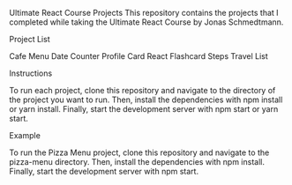 Ultimate React Course Projects
This repository contains the projects that I completed while taking the Ultimate React Course by Jonas Schmedtmann.

Project List

Cafe Menu
Date Counter
Profile Card
React Flashcard
Steps
Travel List

Instructions

To run each project, clone this repository and navigate to the directory of the project you want to run. Then, install the dependencies with npm install or yarn install. Finally, start the development server with npm start or yarn start.

Example

To run the Pizza Menu project, clone this repository and navigate to the pizza-menu directory. Then, install the dependencies with npm install. Finally, start the development server with npm start.
